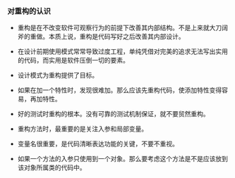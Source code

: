 ### 对重构的认识
- 重构是在不改变软件可观察行为的前提下改善其内部结构。不是上来就大刀阔斧的重做。本质上说，重构是代码写好之后改善其内部设计。

- 在设计前期使用模式常常导致过度工程，单纯凭借对完美的追求无法写出实用的代码，而实用是软件压倒一切的要素。

- 设计模式为重构提供了目标。

- 如果在加一个特性时，发现很难加。那么应该先重构代码，使添加特性变得容易，再加特性。

- 好的测试时重构的根本。没有可靠的测试机制保证，就不要贸然重构。

- 重构方法时，最重要的是关注入参和局部变量。

- 变量名很重要，是代码清晰表达功能的关键，不要不重视。

- 如果一个方法的入参只使用到一个对象。那么要考虑这个方法是不是应该放到该对象所属类的代码中。



 